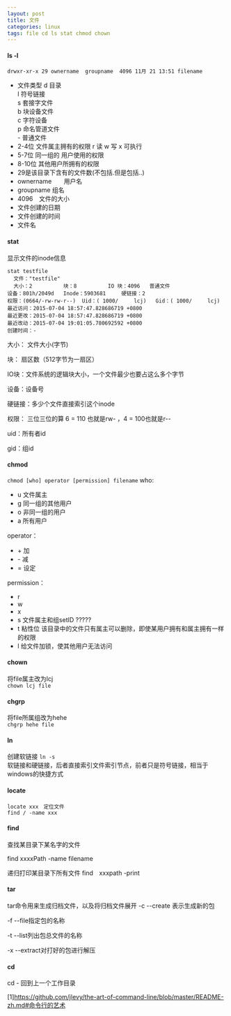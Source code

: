 ```yaml
---
layout: post
title: 文件
categories: linux
tags: file cd ls stat chmod chown
---
```


#### ls -l

    drwxr-xr-x 29 ownername  groupname  4096 11月 21 13:51 filename

*   文件类型
    	d 目录   
    	l 符号链接   
    	s 套接字文件   
    	b 块设备文件   
    	c 字符设备   
    	p 命名管道文件   
    	- 普通文件   
*   2-4位  文件属主拥有的权限  r 读 w 写 x 可执行
*   5-7位  同一组的 用户使用的权限
*   8-10位  其他用户所拥有的权限
*   29是该目录下含有的文件数(不包括.但是包括..)
*   ownername　　用户名
*   groupname   组名
*   4096　文件的大小
*   文件创建的日期
*   文件创建的时间
*   文件名

#### stat

显示文件的inode信息

    stat testfile
      文件："testfile"
      大小：2         	块：8          IO 块：4096   普通文件
    设备：801h/2049d	Inode：5903681     硬链接：2
    权限：(0664/-rw-rw-r--)  Uid：( 1000/     lcj)   Gid：( 1000/     lcj)
    最近访问：2015-07-04 18:57:47.828686719 +0800
    最近更改：2015-07-04 18:57:47.828686719 +0800
    最近改动：2015-07-04 19:01:05.780692592 +0800
    创建时间：-

大小： 文件大小(字节)

块： 扇区数（512字节为一扇区）

IO块：文件系统的逻辑块大小，一个文件最少也要占这么多个字节

设备：设备号

硬链接：多少个文件直接索引这个inode

权限： 三位三位的算 6 = 110 也就是rw- ，4 = 100也就是r--

uid：所有者id

gid：组id

#### chmod
`chmod [who] operator [permission] filename`
who:  

*    u  文件属主
*    g  同一组的其他用户  
*    o  非同一组的用户  
*    a  所有用户  

operator：  

*    \+  加
*    \-  减
*    =  设定  

permission：    

*    r
*    w  
*    x  
*    s  文件属主和组setID  ?????
*    t  粘性位  该目录中的文件只有属主可以删除，即使某用户拥有和属主拥有一样的权限  
*    l  给文件加锁，使其他用户无法访问  

#### chown
 将file属主改为lcj  
`chown lcj file`

#### chgrp
 将file所属组改为hehe  
`chgrp hehe file`

#### ln
创建软链接
`ln -s`  
软链接和硬链接，后者直接索引文件索引节点，前者只是符号链接，相当于windows的快捷方式

#### locate

    locate xxx　定位文件
    find / -name xxx

#### find

查找某目录下某名字的文件

find xxxxPath   -name  filename

递归打印某目录下所有文件
find　xxxpath -print


#### tar
tar命令用来生成归档文件，以及将归档文件展开
-c   --create 表示生成新的包

-f   --file指定包的名称

-t  --list列出包总文件的名称

-x  --extract对打好的包进行解压

#### cd
cd - 回到上一个工作目录


[1]<https://github.com/jlevy/the-art-of-command-line/blob/master/README-zh.md#命令行的艺术>